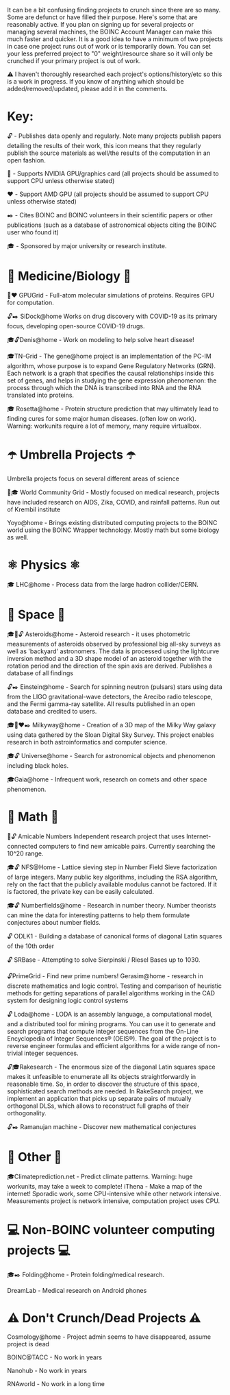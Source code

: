 It can be a bit confusing finding projects to crunch since there are so many. Some are defunct or have filled their purpose. Here's some that are reasonably active.
If you plan on signing up for several projects or managing several machines, the BOINC Account Manager can make this much faster and quicker. It is a good idea to have a minimum of two projects in case one project runs out of work or is temporarily down. You can set your less preferred project to "0" weight/resource share so it will only be crunched if your primary project is out of work.


⚠️ I haven't thoroughly researched each project's options/history/etc so this is a work in progress. If you know of anything which should be added/removed/updated, please add it in the comments.

# Key:

🔓 - Publishes data openly and regularly. Note many projects publish papers detailing the results of their work, this icon means that they regularly publish the source materials as well/the results of the computation in an open fashion.

💚 - Supports NVIDIA GPU/graphics card  (all projects should be assumed to support CPU unless otherwise stated)

❤️ - Support AMD GPU (all projects should be assumed to support CPU unless otherwise stated)

✒️ - Cites BOINC and BOINC volunteers in their scientific papers or other publications (such as a database of astronomical objects citing the BOINC user who found it)

🎓 - Sponsored by major university or research institute.

# 🧬 Medicine/Biology 🧬

💚❤️ GPUGrid - Full-atom molecular simulations of proteins. Requires GPU for computation.

️🔓✒️ SiDock@home Works on drug discovery with COVID-19 as its primary focus, developing open-source COVID-19 drugs.

🎓🔓Denis@home - Work on modeling to help solve heart disease!

🎓TN-Grid - The gene@home project is an implementation of the PC-IM algorithm, whose purpose is to expand Gene Regulatory Networks (GRN). Each network is a  graph that specifies the causal relationships inside this set of genes,  and helps in studying the gene expression phenomenon: the process  through which the DNA is transcribed into RNA and the RNA translated into proteins.

🎓 Rosetta@home - Protein structure prediction that may ultimately lead to finding cures for some major human diseases. (often low on work). Warning: workunits require a lot of memory, many require virtualbox.

# ☂️ Umbrella Projects ☂️

Umbrella projects focus on several different areas of science

💚🎓 World Community Grid - Mostly focused on medical research, projects have included research on AIDS, Zika, COVID, and rainfall patterns. Run out of Krembil institute

Yoyo@home - Brings existing distributed computing projects to the BOINC world using the BOINC Wrapper technology. Mostly math but some biology as well.

# ⚛️ Physics ⚛️

🎓 LHC@home - Process data from the large hadron collider/CERN.

# 🔭 Space 🔭

🎓💚🔓 Asteroids@home - Asteroid research - it uses photometric measurements of asteroids observed by professional big all-sky surveys as well as 'backyard'  astronomers. The data is processed using the lightcurve inversion method and a 3D shape model of an asteroid together with the rotation period  and the direction of the spin axis are derived. Publishes a database of all findings

🔓✒️ Einstein@home - Search for spinning neutron (pulsars) stars using data from the LIGO  gravitational-wave detectors, the Arecibo radio telescope, and the Fermi  gamma-ray satellite. All results published in an open database and credited to users.

🎓💚❤️✒️ Milkyway@home -  Creation of a 3D map of the Milky Way galaxy using data gathered by the  Sloan Digital Sky Survey. This project enables research in both astroinformatics and computer science.

🎓🔓 Universe@home - Search for astronomical objects and phenomenon including black holes.

🎓Gaia@home - Infrequent work, research on comets and other space phenomenon.

# 🔣 Math 🔣

💚🔓 Amicable Numbers  Independent research project that uses  Internet-connected computers to find new amicable pairs. Currently searching the 10^20 range.

🎓🔓 NFS@Home - Lattice sieving step in Number Field Sieve factorization of large  integers. Many public key algorithms, including the RSA algorithm, rely  on the fact that the publicly available modulus cannot be factored. If  it is factored, the private key can be easily calculated.

🎓🔓 Numberfields@home - Research in number theory. Number theorists can mine the data for  interesting patterns to help them formulate conjectures about number  fields.

🔓 ODLK1 - Building a database of canonical forms of diagonal Latin squares of the 10th order

🔓 SRBase - Attempting to solve Sierpinski / Riesel Bases up to 1030.

🔓PrimeGrid - Find new prime numbers!
Gerasim@home - research in discrete mathematics and logic control. Testing and comparison of heuristic methods for getting separations of  parallel algorithms working in the CAD system for designing logic control systems

🔓 Loda@home - LODA is an assembly language, a computational model, and a distributed  tool for mining programs. You can use it to generate and search programs  that compute integer sequences from the On-Line Encyclopedia of Integer Sequences®  (OEIS®). The goal of the project is to reverse engineer formulas and  efficient algorithms for a wide range of non-trivial integer sequences.

🔓🎓Rakesearch - The enormous size of the diagonal Latin squares space makes it  unfeasible to enumerate all its objects straightforwardly in reasonable  time. So, in order to discover the structure of this space,   sophisticated search methods are needed. In RakeSearch project, we  implement an application that picks up separate pairs of mutually  orthogonal DLSs, which allows to reconstruct full graphs of their  orthogonality.

🔓✒️ Ramanujan machine - Discover new mathematical conjectures

# 🧮 Other 🧮

🎓Climateprediction.net - Predict climate patterns. Warning: huge workunits, may take a week to complete!
iThena - Make a map of the internet! Sporadic work, some CPU-intensive while other network intensive. Measurements project is network intensive, computation project uses CPU.

# 💻 Non-BOINC volunteer computing projects 💻

🎓✒️ Folding@home - Protein folding/medical research.

DreamLab - Medical research on Android phones

# ⚠️ Don't Crunch/Dead Projects ⚠️

Cosmology@home - Project admin seems to have disappeared, assume project is dead

BOINC@TACC - No work in years

Nanohub - No work in years

RNAworld - No work in a long time

